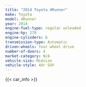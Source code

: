 ```yaml
---
title: "2014 Toyota 4Runner"
make: Toyota
model: 4Runner
year: 2014
engine-fuel-type: regular unleaded
engine-hp: 270
engine-cylinders: 6
transmission-type: Automatic
driven-wheels: four wheel drive
number-of-doors: 4
market-category: N/A
vehicle-size: Midsize
vehicle-style: 4dr SUV
---
```


{{< car_info >}}
